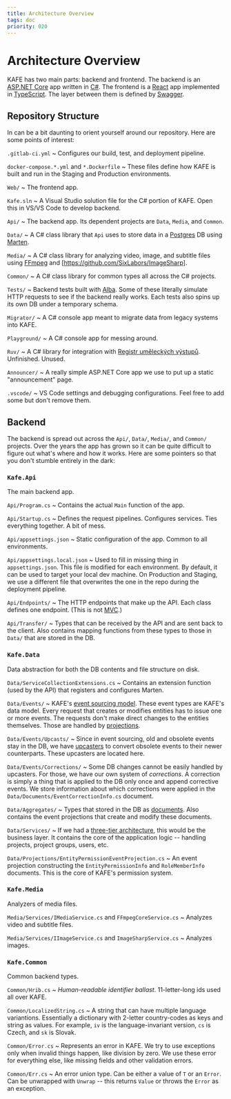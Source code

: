 ```yaml
---
title: Architecture Overview
tags: doc
priority: 020
---
```


# Architecture Overview

KAFE has two main parts: backend and frontend.
The backend is an [ASP.NET Core](https://dotnet.microsoft.com/en-us/apps/aspnet) app written in
[C#](https://learn.microsoft.com/en-us/dotnet/csharp/).
The frontend is a [React](https://react.dev/) app implemented in [TypeScript](https://www.typescriptlang.org/).
The layer between them is defined by [Swagger](https://swagger.io/).

## Repository Structure

In can be a bit daunting to orient yourself around our repository.
Here are some points of interest:

`.gitlab-ci.yml`
~ Configures our build, test, and deployment pipeline.

`docker-compose.*.yml` and `*.Dockerfile`
~ These files define how KAFE is built and run in the Staging and Production environments.

`Web/`
~ The frontend app.

`Kafe.sln`
~ A Visual Studio solution file for the C# portion of KAFE. Open this in VS/VS Code to develop backend.

`Api/`
~ The backend app. Its dependent projects are `Data`, `Media`, and `Common`.

`Data/`
~ A C# class library that `Api` uses to store data in a [Postgres](https://www.postgresql.org/) DB using
[Marten](https://martendb.io/).

`Media/`
~ A C# class library for analyzing video, image, and subtitle files using [FFmpeg](https://ffmpeg.org/)
and [https://github.com/SixLabors/ImageSharp].

`Common/`
~ A C# class library for common types all across the C# projects.

`Tests/`
~ Backend tests built with [Alba](https://jasperfx.github.io/alba/).
Some of these literally simulate HTTP requests to see if the backend really works.
Each tests also spins up its own DB under a temporary schema.

`Migrator/`
~ A C# console app meant to migrate data from legacy systems into KAFE.

`Playground/`
~ A C# console app for messing around.

`Ruv/`
~ A C# library for integration with [Registr uměleckých výstupů](https://msmt.gov.cz/vzdelavani/vysoke-skolstvi/ruv-registr-umeleckych-vystupu). Unfinished. Unused.

`Announcer/`
~ A really simple ASP.NET Core app we use to put up a static "announcement" page.

`.vscode/`
~ VS Code settings and debugging configurations. Feel free to add some but don't remove them.


## Backend

The backend is spread out across the `Api/`, `Data/`, `Media/`, and `Common/` projects.
Over the years the app has grown so it can be quite difficult to figure out what's where and how it works.
Here are some pointers so that you don't stumble entirely in the dark:

### `Kafe.Api`

The main backend app.

`Api/Program.cs`
~ Contains the actual `Main` function of the app.

`Api/Startup.cs`
~ Defines the request pipelines.
Configures services.
Ties everything together.
A bit of mess.

`Api/appsettings.json`
~ Static configuration of the app. Common to all environments.

`Api/appsettings.local.json`
~ Used to fill in missing thing in `appsettings.json`.
This file is modified for each environment.
By default, it can be used to target your local dev machine.
On Production and Staging, we use a different file that overwrites the one in the repo during the deployment pipeline.

`Api/Endpoints/`
~ The HTTP endpoints that make up the API.
Each class defines one endpoint.
(This is not [MVC](https://en.wikipedia.org/wiki/Model%E2%80%93view%E2%80%93controller).)

`Api/Transfer/`
~ Types that can be received by the API and are sent back to the client.
Also contains mapping functions from these types to those in `Data/` that are stored in the DB.

### `Kafe.Data`

Data abstraction for both the DB contents and file structure on disk.

`Data/ServiceCollectionExtensions.cs`
~ Contains an extension function (used by the API) that registers and configures Marten.

`Data/Events/`
~ KAFE's [event sourcing model](https://martendb.io/events/).
These event types are KAFE's data model.
Every request that creates or modifies entities has to issue one or more events.
The requests don't make direct changes to the entities themselves.
Those are handled by [projections](https://martendb.io/events/projections/).

`Data/Events/Upcasts/`
~ Since in event sourcing, old and obsolete events stay in the DB, we have
[upcasters](https://martendb.io/events/versioning.html) to convert obsolete events to their newer counterparts.
These upcasters are located here.

`Data/Events/Corrections/`
~ Some DB changes cannot be easily handled by upcasters.
For those, we have our own system of _corrections_.
A correction is simply a thing that is applied to the DB only once and append corrective events.
We store information about which corrections were applied in the `Data/Documents/EventCorrectionInfo.cs` document.

`Data/Aggregates/`
~ Types that stored in the DB as [documents](https://martendb.io/documents/).
Also contains the event projections that create and modify these documents.

`Data/Services/`
~ If we had a [three-tier architecture](https://en.wikipedia.org/wiki/Multitier_architecture), this would be the
business layer. It contains the core of the application logic -- handling projects, project groups, users, etc.

`Data/Projections/EntityPermissionEventProjection.cs`
~ An event projection constructing the `EntityPermissionInfo` and `RoleMemberInfo` documents.
This is the core of KAFE's permission system.


### `Kafe.Media`

Analyzers of media files.

`Media/Services/IMediaService.cs` and `FFmpegCoreService.cs`
~ Analyzes video and subtitle files.

`Media/Services/IImageService.cs` and `ImageSharpService.cs`
~ Analyzes images.


### `Kafe.Common`

Common backend types.

`Common/Hrib.cs`
~ _Human-readable identifier ballast_. 11-letter-long ids used all over KAFE.

`Common/LocalizedString.cs`
~ A string that can have multiple language variantions.
Essentially a dictionary with 2-letter country-codes as keys and string as values.
For example, `iv` is the language-invariant version, `cs` is Czech, and `sk` is Slovak.

`Common/Error.cs`
~ Represents an error in KAFE.
We try to use exceptions only when invalid things happen, like division by zero.
We use these error for everything else, like missing fields and other validation errors.

`Common/Err.cs`
~ An error union type.
Can be either a value of `T` or an `Error`.
Can be unwrapped with `Unwrap` -- this returns `Value` or throws the `Error` as an exception.
